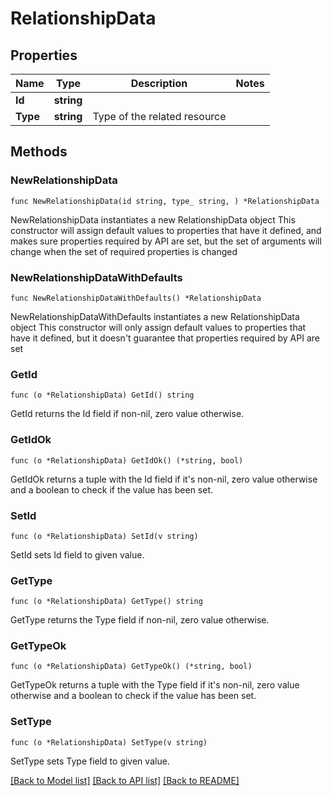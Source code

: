 # RelationshipData

## Properties

Name | Type | Description | Notes
------------ | ------------- | ------------- | -------------
**Id** | **string** |  | 
**Type** | **string** | Type of the related resource | 

## Methods

### NewRelationshipData

`func NewRelationshipData(id string, type_ string, ) *RelationshipData`

NewRelationshipData instantiates a new RelationshipData object
This constructor will assign default values to properties that have it defined,
and makes sure properties required by API are set, but the set of arguments
will change when the set of required properties is changed

### NewRelationshipDataWithDefaults

`func NewRelationshipDataWithDefaults() *RelationshipData`

NewRelationshipDataWithDefaults instantiates a new RelationshipData object
This constructor will only assign default values to properties that have it defined,
but it doesn't guarantee that properties required by API are set

### GetId

`func (o *RelationshipData) GetId() string`

GetId returns the Id field if non-nil, zero value otherwise.

### GetIdOk

`func (o *RelationshipData) GetIdOk() (*string, bool)`

GetIdOk returns a tuple with the Id field if it's non-nil, zero value otherwise
and a boolean to check if the value has been set.

### SetId

`func (o *RelationshipData) SetId(v string)`

SetId sets Id field to given value.


### GetType

`func (o *RelationshipData) GetType() string`

GetType returns the Type field if non-nil, zero value otherwise.

### GetTypeOk

`func (o *RelationshipData) GetTypeOk() (*string, bool)`

GetTypeOk returns a tuple with the Type field if it's non-nil, zero value otherwise
and a boolean to check if the value has been set.

### SetType

`func (o *RelationshipData) SetType(v string)`

SetType sets Type field to given value.



[[Back to Model list]](../README.md#documentation-for-models) [[Back to API list]](../README.md#documentation-for-api-endpoints) [[Back to README]](../README.md)


